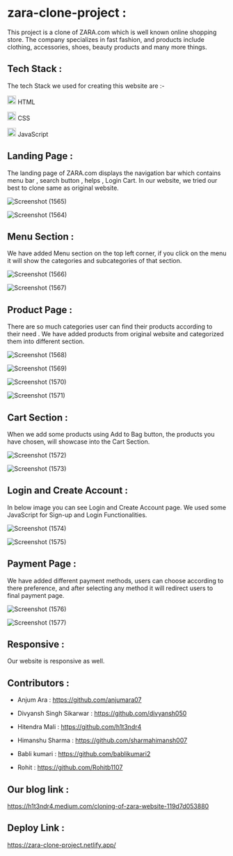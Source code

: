# zara-clone-project :

This project is a clone of ZARA.com which is well known online shopping store. The company specializes in fast fashion, and products include clothing, accessories, shoes, beauty products and many more things.

## Tech Stack :

The tech Stack we used for creating this website are :-

<img src="https://cdn-icons-png.flaticon.com/512/226/226269.png" width=20/> HTML

<img src="https://cdn-icons-png.flaticon.com/512/732/732190.png" width=20 /> CSS

<img src="https://cdn-icons-png.flaticon.com/512/1199/1199124.png" width=20/> JavaScript


## Landing Page :
The landing page of ZARA.com displays the navigation bar which contains menu bar , search button , helps , Login Cart.
In our website, we tried our best to clone same as original website.

![Screenshot (1565)](https://user-images.githubusercontent.com/96018330/161414565-7e7a6608-df0e-4e27-9679-0aeab53b680a.png)

![Screenshot (1564)](https://user-images.githubusercontent.com/96018330/161414572-df53f47d-6ff5-4069-b25e-d6082ce0e0f6.png)

## Menu Section :
We have added Menu section on the top left corner, if you click on the menu it will show the categories and subcategories of that section.

![Screenshot (1566)](https://user-images.githubusercontent.com/96018330/161414575-88f72269-226a-4cdb-bee8-9829825c9864.png)

![Screenshot (1567)](https://user-images.githubusercontent.com/96018330/161414577-fba5a84f-d6a9-4128-b8dd-bedff5a0c5c9.png)


## Product Page :
There are so much categories user can find their products according to their need . We have added products from original website and categorized them into different section.

![Screenshot (1568)](https://user-images.githubusercontent.com/96018330/161414595-e2e388f2-a430-4a25-8f48-ddc8f6257055.png)

![Screenshot (1569)](https://user-images.githubusercontent.com/96018330/161414599-60382030-fbf4-4cdb-90a2-4b049ccb7af9.png)

![Screenshot (1570)](https://user-images.githubusercontent.com/96018330/161414603-473d35e2-634b-40c6-8489-fa27d43f3acb.png)

![Screenshot (1571)](https://user-images.githubusercontent.com/96018330/161414611-0e0dd63e-428b-48e1-a282-3dcae7402e5d.png)

## Cart Section :
When we add some products using Add to Bag button, the products you have chosen, will showcase into the Cart Section.

![Screenshot (1572)](https://user-images.githubusercontent.com/96018330/161414615-78e4dc9e-4e77-40fe-851e-62e88710d437.png)

![Screenshot (1573)](https://user-images.githubusercontent.com/96018330/161414620-a9c15270-672e-4b18-934f-0034ae4b8a8e.png)

## Login and Create Account : 
In below image you can see Login and Create Account page. We used some JavaScript for Sign-up and Login Functionalities.

![Screenshot (1574)](https://user-images.githubusercontent.com/96018330/161414625-12aecbf2-2179-4e3b-bfe4-990a85b6b6b8.png)

![Screenshot (1575)](https://user-images.githubusercontent.com/96018330/161414628-c135505c-3925-4a14-838e-0a741c561023.png)

## Payment Page :
We have added different payment methods, users can choose according to there preference, and after selecting any method it will redirect users to final payment page.

![Screenshot (1576)](https://user-images.githubusercontent.com/96018330/161414638-8ad385d1-cfef-445e-a7c0-8436d05d231e.png)

![Screenshot (1577)](https://user-images.githubusercontent.com/96018330/161414646-4735e443-d268-443b-a0c2-87770b0601bc.png)

## Responsive :
Our website is responsive as well.

## Contributors :

- Anjum Ara : https://github.com/anjumara07

- Divyansh Singh Sikarwar : https://github.com/divyansh050

- Hitendra Mali : https://github.com/h1t3ndr4

- Himanshu Sharma : https://github.com/sharmahimansh007

- Babli kumari : https://github.com/bablikumari2

- Rohit : https://github.com/Rohitb1107


## Our blog link :
https://h1t3ndr4.medium.com/cloning-of-zara-website-119d7d053880

## Deploy Link :
https://zara-clone-project.netlify.app/
